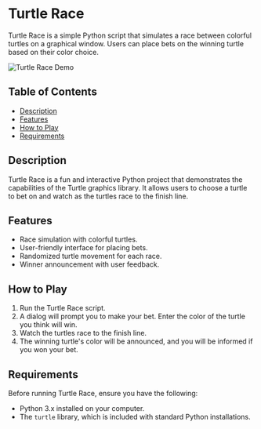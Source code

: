 # Turtle Race

Turtle Race is a simple Python script that simulates a race between colorful turtles on a graphical window. Users can place bets on the winning turtle based on their color choice.

![Turtle Race Demo](turtlerace-demo.gif)

## Table of Contents

- [Description](#description)
- [Features](#features)
- [How to Play](#how-to-play)
- [Requirements](#requirements)


## Description

Turtle Race is a fun and interactive Python project that demonstrates the capabilities of the Turtle graphics library. It allows users to choose a turtle to bet on and watch as the turtles race to the finish line.

## Features

- Race simulation with colorful turtles.
- User-friendly interface for placing bets.
- Randomized turtle movement for each race.
- Winner announcement with user feedback.

## How to Play

1. Run the Turtle Race script.
2. A dialog will prompt you to make your bet. Enter the color of the turtle you think will win.
3. Watch the turtles race to the finish line.
4. The winning turtle's color will be announced, and you will be informed if you won your bet.

## Requirements

Before running Turtle Race, ensure you have the following:

- Python 3.x installed on your computer.
- The `turtle` library, which is included with standard Python installations.

